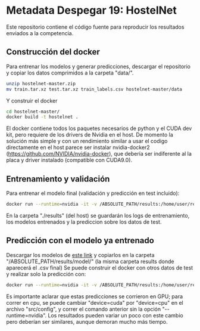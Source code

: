 # Metadata Despegar 19: HostelNet

Este repositorio contiene el código fuente para reproducir los resultados enviados a la competencia.

## Construcción del docker
Para entrenar los modelos y generar predicciones, descargar el repositorio y copiar los datos comprimidos a la carpeta "data/".

```bash
unzip hostelnet-master.zip 
mv train.tar.xz test.tar.xz train_labels.csv hostelnet-master/data
```
Y construir el docker
```bash
cd hostelnet-master/
docker build -t hostelnet .
```
El docker contiene todos los paquetes necesarios de python y el CUDA dev kit, pero requiere de los drivers de Nvidia en el host. De momento la solución más simple y con un rendimiento similar a usar el codigo directamente en el host parece ser instalar nvidia-docker2 (https://github.com/NVIDIA/nvidia-docker), que debería ser indiferente al la placa y driver instalado (compatible con CUDA9.0).

## Entrenamiento y validación

Para entrenar el modelo final (validación y predicción en test incluido): 
```bash
docker run --runtime=nvidia -it -v /ABSOLUTE_PATH/results:/home/user/results/ hostelnet python3 /home/user/src/main.py
```

En la carpeta "./results" (del host) se guardarán los logs de entrenamiento, los modelos entrenados y la prediccion sobre los datos de test. 

## Predicción con el modelo ya entrenado
Descargar los modelos de [este link](https://drive.google.com/drive/folders/1rXaN07tCXXEoUFkA0iGngkWQRlzgZnnP?usp=sharing) y copiarlos en la carpeta "/ABSOLUTE_PATH/results/model/" (la misma carpeta results donde aparecerá el .csv final)
Se puede construir el docker con otros datos de test y realizar solo la predicción con:
```bash
docker run --runtime=nvidia -it -v /ABSOLUTE_PATH/results:/home/user/results/ hostelnet python3 /home/user/src/predict.py
```
Es importante aclarar que estas predicciones se corrieron en GPU; para correr en cpu, se puede cambiar "device=cuda" por "device=cpu" en el archivo "src/config", y correr el comando  anterior sin la opción "--runtime=nvidia". Los resultados pueden variar un poco con este cambio pero deberían ser similares, aunque demoran mucho más tiempo.
